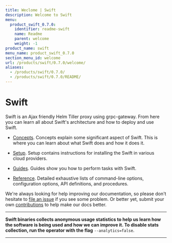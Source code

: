 ```yaml
---
title: Weclome | Swift
description: Welcome to Swift
menu:
  product_swift_0.7.0:
    identifier: readme-swift
    name: Readme
    parent: welcome
    weight: -1
product_name: swift
menu_name: product_swift_0.7.0
section_menu_id: welcome
url: /products/swift/0.7.0/welcome/
aliases:
  - /products/swift/0.7.0/
  - /products/swift/0.7.0/README/
---
```


# Swift
Swift is an Ajax friendly Helm Tiller proxy using grpc-gateway. From here you can learn all about Swift's architecture and how to deploy and use Swift.

- [Concepts](/products/swift/0.7.0/concepts/). Concepts explain some significant aspect of Swift. This is where you can learn about what Swift does and how it does it.

- [Setup](/products/swift/0.7.0/setup/). Setup contains instructions for installing
  the Swift in various cloud providers.

- [Guides](/products/swift/0.7.0/guides/). Guides show you how to perform tasks with Swift.

- [Reference](/products/swift/0.7.0/reference/). Detailed exhaustive lists of
command-line options, configuration options, API definitions, and procedures.

We're always looking for help improving our documentation, so please don't hesitate to [file an issue](https://github.com/appscode/swift/issues/new) if you see some problem. Or better yet, submit your own [contributions](/products/swift/0.7.0/CONTRIBUTING) to help
make our docs better.

---

**Swift binaries collects anonymous usage statistics to help us learn how the software is being used and how we can improve it. To disable stats collection, run the operator with the flag** `--analytics=false`.

---
